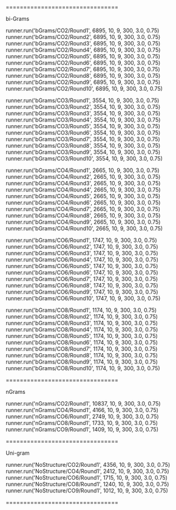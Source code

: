================================

bi-Grams

runner.run('bGrams/CO2/Round1', 6895, 10, 9, 300, 3.0, 0.75)
runner.run('bGrams/CO2/Round2', 6895, 10, 9, 300, 3.0, 0.75)
runner.run('bGrams/CO2/Round3', 6895, 10, 9, 300, 3.0, 0.75)
runner.run('bGrams/CO2/Round4', 6895, 10, 9, 300, 3.0, 0.75)
runner.run('bGrams/CO2/Round5', 6895, 10, 9, 300, 3.0, 0.75)
runner.run('bGrams/CO2/Round6', 6895, 10, 9, 300, 3.0, 0.75)
runner.run('bGrams/CO2/Round7', 6895, 10, 9, 300, 3.0, 0.75)
runner.run('bGrams/CO2/Round8', 6895, 10, 9, 300, 3.0, 0.75)
runner.run('bGrams/CO2/Round9', 6895, 10, 9, 300, 3.0, 0.75)
runner.run('bGrams/CO2/Round10', 6895, 10, 9, 300, 3.0, 0.75)

runner.run('bGrams/CO3/Round1', 3554, 10, 9, 300, 3.0, 0.75)
runner.run('bGrams/CO3/Round2', 3554, 10, 9, 300, 3.0, 0.75)
runner.run('bGrams/CO3/Round3', 3554, 10, 9, 300, 3.0, 0.75)
runner.run('bGrams/CO3/Round4', 3554, 10, 9, 300, 3.0, 0.75)
runner.run('bGrams/CO3/Round5', 3554, 10, 9, 300, 3.0, 0.75)
runner.run('bGrams/CO3/Round6', 3554, 10, 9, 300, 3.0, 0.75)
runner.run('bGrams/CO3/Round7', 3554, 10, 9, 300, 3.0, 0.75)
runner.run('bGrams/CO3/Round8', 3554, 10, 9, 300, 3.0, 0.75)
runner.run('bGrams/CO3/Round9', 3554, 10, 9, 300, 3.0, 0.75)
runner.run('bGrams/CO3/Round10', 3554, 10, 9, 300, 3.0, 0.75)

runner.run('bGrams/CO4/Round1', 2665, 10, 9, 300, 3.0, 0.75)
runner.run('bGrams/CO4/Round2', 2665, 10, 9, 300, 3.0, 0.75)
runner.run('bGrams/CO4/Round3', 2665, 10, 9, 300, 3.0, 0.75)
runner.run('bGrams/CO4/Round4', 2665, 10, 9, 300, 3.0, 0.75)
runner.run('bGrams/CO4/Round5', 2665, 10, 9, 300, 3.0, 0.75)
runner.run('bGrams/CO4/Round6', 2665, 10, 9, 300, 3.0, 0.75)
runner.run('bGrams/CO4/Round7', 2665, 10, 9, 300, 3.0, 0.75)
runner.run('bGrams/CO4/Round8', 2665, 10, 9, 300, 3.0, 0.75)
runner.run('bGrams/CO4/Round9', 2665, 10, 9, 300, 3.0, 0.75)
runner.run('bGrams/CO4/Round10', 2665, 10, 9, 300, 3.0, 0.75)

runner.run('bGrams/CO6/Round1', 1747, 10, 9, 300, 3.0, 0.75)
runner.run('bGrams/CO6/Round2', 1747, 10, 9, 300, 3.0, 0.75)
runner.run('bGrams/CO6/Round3', 1747, 10, 9, 300, 3.0, 0.75)
runner.run('bGrams/CO6/Round4', 1747, 10, 9, 300, 3.0, 0.75)
runner.run('bGrams/CO6/Round5', 1747, 10, 9, 300, 3.0, 0.75)
runner.run('bGrams/CO6/Round6', 1747, 10, 9, 300, 3.0, 0.75)
runner.run('bGrams/CO6/Round7', 1747, 10, 9, 300, 3.0, 0.75)
runner.run('bGrams/CO6/Round8', 1747, 10, 9, 300, 3.0, 0.75)
runner.run('bGrams/CO6/Round9', 1747, 10, 9, 300, 3.0, 0.75)
runner.run('bGrams/CO6/Round10', 1747, 10, 9, 300, 3.0, 0.75)

runner.run('bGrams/CO8/Round1', 1174, 10, 9, 300, 3.0, 0.75)
runner.run('bGrams/CO8/Round2', 1174, 10, 9, 300, 3.0, 0.75)
runner.run('bGrams/CO8/Round3', 1174, 10, 9, 300, 3.0, 0.75)
runner.run('bGrams/CO8/Round4', 1174, 10, 9, 300, 3.0, 0.75)
runner.run('bGrams/CO8/Round5', 1174, 10, 9, 300, 3.0, 0.75)
runner.run('bGrams/CO8/Round6', 1174, 10, 9, 300, 3.0, 0.75)
runner.run('bGrams/CO8/Round7', 1174, 10, 9, 300, 3.0, 0.75)
runner.run('bGrams/CO8/Round8', 1174, 10, 9, 300, 3.0, 0.75)
runner.run('bGrams/CO8/Round9', 1174, 10, 9, 300, 3.0, 0.75)
runner.run('bGrams/CO8/Round10', 1174, 10, 9, 300, 3.0, 0.75)

================================

nGrams

runner.run('nGrams/CO2/Round1', 10837, 10, 9, 300, 3.0, 0.75)
runner.run('nGrams/CO4/Round1', 4166, 10, 9, 300, 3.0, 0.75)
runner.run('nGrams/CO6/Round1', 2749, 10, 9, 300, 3.0, 0.75)
runner.run('nGrams/CO8/Round1', 1733, 10, 9, 300, 3.0, 0.75)
runner.run('nGrams/CO9/Round1', 1409, 10, 9, 300, 3.0, 0.75)

================================

Uni-gram

runner.run('NoStructure/CO2/Round1', 4356, 10, 9, 300, 3.0, 0.75)
runner.run('NoStructure/CO4/Round1', 2412, 10, 9, 300, 3.0, 0.75)
runner.run('NoStructure/CO6/Round1', 1715, 10, 9, 300, 3.0, 0.75)
runner.run('NoStructure/CO8/Round1', 1240, 10, 9, 300, 3.0, 0.75)
runner.run('NoStructure/CO9/Round1', 1012, 10, 9, 300, 3.0, 0.75)

================================


